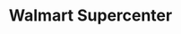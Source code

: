 ---
title: "Walmart Supercenter"
url: /springfield/walmart-supercenter-lejune-drive/
shop: supermarket
---